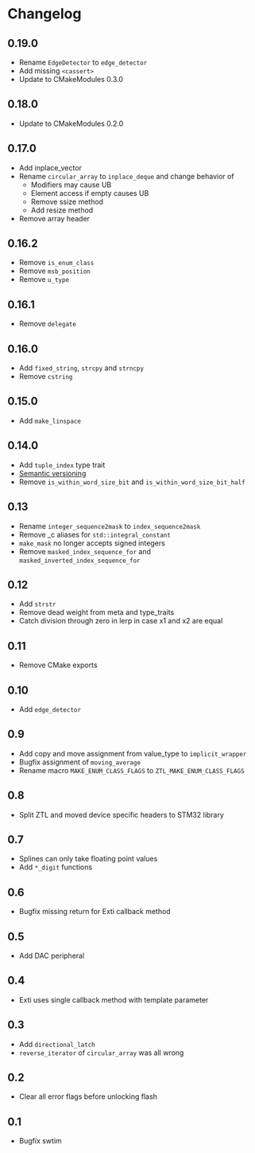 # Changelog

## 0.19.0
- Rename `EdgeDetector` to `edge_detector`
- Add missing `<cassert>`
- Update to CMakeModules 0.3.0

## 0.18.0
- Update to CMakeModules 0.2.0

## 0.17.0
- Add inplace_vector
- Rename `circular_array` to `inplace_deque` and change behavior of
  - Modifiers may cause UB
  - Element access if empty causes UB
  - Remove ssize method
  - Add resize method
- Remove array header

## 0.16.2
- Remove `is_enum_class`
- Remove `msb_position`
- Remove `u_type`

## 0.16.1
- Remove `delegate`

## 0.16.0
- Add `fixed_string`, `strcpy` and `strncpy`
- Remove `cstring`

## 0.15.0
- Add `make_linspace`

## 0.14.0
- Add `tuple_index` type trait
- [Semantic versioning](https://semver.org)
- Remove `is_within_word_size_bit` and `is_within_word_size_bit_half`

## 0.13
- Rename `integer_sequence2mask` to `index_sequence2mask`
- Remove _c aliases for `std::integral_constant`
- `make_mask` no longer accepts signed integers
- Remove `masked_index_sequence_for` and `masked_inverted_index_sequence_for`

## 0.12
- Add `strstr`
- Remove dead weight from meta and type_traits
- Catch division through zero in lerp in case x1 and x2 are equal

## 0.11
- Remove CMake exports

## 0.10
- Add `edge_detector`

## 0.9
- Add copy and move assignment from value_type to `implicit_wrapper`
- Bugfix assignment of `moving_average`
- Rename macro `MAKE_ENUM_CLASS_FLAGS` to `ZTL_MAKE_ENUM_CLASS_FLAGS`

## 0.8
- Split ZTL and moved device specific headers to STM32 library

## 0.7
- Splines can only take floating point values
- Add `*_digit` functions

## 0.6
- Bugfix missing return for Exti callback method

## 0.5
- Add DAC peripheral

## 0.4
- Exti uses single callback method with template parameter

## 0.3
- Add `directional_latch`
- `reverse_iterator` of `circular_array` was all wrong

## 0.2
- Clear all error flags before unlocking flash

## 0.1
- Bugfix swtim